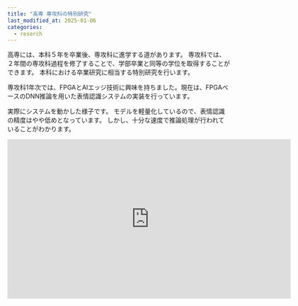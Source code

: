 ```yaml
---
title: "高専 専攻科の特別研究"
last_modified_at: 2025-01-06
categories:
  - reserch
---
```


高専には、本科５年を卒業後、専攻科に進学する道があります。
専攻科では、２年間の専攻科過程を修了することで、学部卒業と同等の学位を取得することができます。
本科における卒業研究に相当する特別研究を行います。

専攻科1年次では、FPGAとAIエッジ技術に興味を持ちました。現在は、FPGAベースのDNN推論を用いた表情認識システムの実装を行っています。


実際にシステムを動かした様子です。
モデルを軽量化しているので、表情認識の精度はやや低めとなっています。
しかし、十分な速度で推論処理が行われていることがわかります。
<iframe width="640" height="360" src="https://youtu.be/ar0x4eezzM0" frameborder="0" allowfullscreen></iframe>